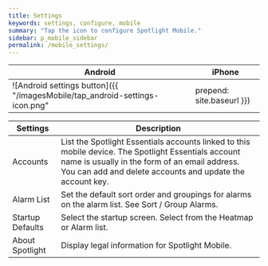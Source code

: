 ```yaml
---
title: Settings
keywords: settings, configure, mobile
summary: "Tap the icon to configure Spotlight Mobile."
sidebar: p_mobile_sidebar
permalink: /mobile_settings/
---
```




Android | iPhone
--------|-------
![Android settings button]({{ "/imagesMobile/tap_android-settings-icon.png" | prepend: site.baseurl }}) | ![iPhone settings button]({{ "/imagesMobile/tap_iOS_settings_icon.png" | prepend: site.baseurl }})



Settings | Description
---------|------------
Accounts | List the Spotlight Essentials accounts linked to this mobile device. The Spotlight Essentials account name is usually in the form of an email address. You can add and delete accounts and update the account key.
Alarm List | Set the default sort order and groupings for alarms on the alarm list. See Sort / Group Alarms.
Startup Defaults | Select the startup screen. Select from the Heatmap or Alarm list.
About Spotlight | Display legal information for Spotlight Mobile.
